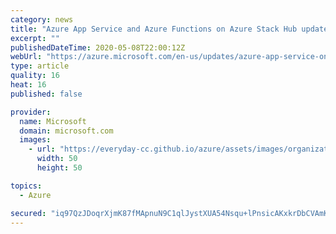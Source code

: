 ```yaml
---
category: news
title: "Azure App Service and Azure Functions on Azure Stack Hub update available"
excerpt: ""
publishedDateTime: 2020-05-08T22:00:12Z
webUrl: "https://azure.microsoft.com/en-us/updates/azure-app-service-on-azure-stack-hub-2020q2-update-released/"
type: article
quality: 16
heat: 16
published: false

provider:
  name: Microsoft
  domain: microsoft.com
  images:
    - url: "https://everyday-cc.github.io/azure/assets/images/organizations/microsoft.com-50x50.jpg"
      width: 50
      height: 50

topics:
  - Azure

secured: "iq97QzJDoqrXjmK87fMApnuN9C1qlJystXUA54Nsqu+lPnsicAKxkrDbCVAmKgs7K3cguKh7nqXFaMrYwyRNM6K65E/1mL0kyZclrVKUAkS9cW5v+dgpcfV2IMe0vMVg+cmsVIVRiSVhPW7uJHf8IfMKpXZL0M2KeTpuhF9o99DtItBAtQPFJdqr2QdWttn5tkzePyhh3FtC67bG7rYfmJJTv2qw6yJLzZvFcd06Evg/Obqn+jyCKAzFVBINjQPVRCdZLomZneKpMUEkZ/F02E8LsprHOCkCfPJaanMp2S2FaGPDVUlUCXVIqJlLu0g0SoLGvU5Mfpmic9vPr7yUbQ==;TLDySb1HnWfDg6C60y0GfQ=="
---
```


